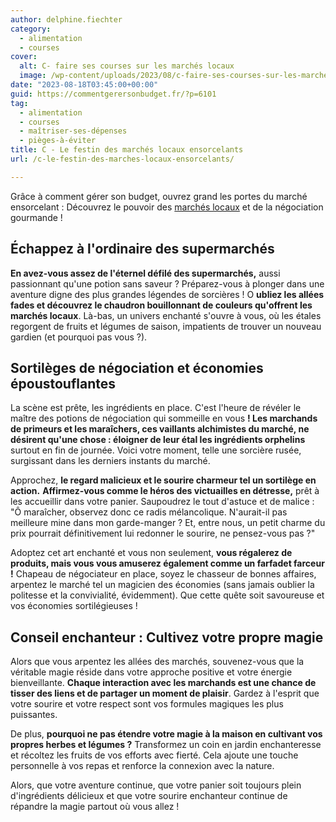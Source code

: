```yaml
---
author: delphine.fiechter
category:
  - alimentation
  - courses
cover:
  alt: C- faire ses courses sur les marchés locaux
  image: /wp-content/uploads/2023/08/c-faire-ses-courses-sur-les-marches-locaux.png
date: "2023-08-18T03:45:00+00:00"
guid: https://commentgerersonbudget.fr/?p=6101
tag:
  - alimentation
  - courses
  - maîtriser-ses-dépenses
  - pièges-à-éviter
title: C - Le festin des marchés locaux ensorcelants
url: /c-le-festin-des-marches-locaux-ensorcelants/

---
```

Grâce à comment gérer son budget, ouvrez grand les portes du marché ensorcelant : Découvrez le pouvoir des [marchés locaux](https://www.radins.com/shopping/courses/le-marche-est-ce-vraiment-moins-cher/2518 "marchés locaux") et de la négociation gourmande !

## Échappez à l'ordinaire des supermarchés

**En avez-vous assez de l'éternel défilé des supermarchés,** aussi passionnant qu'une potion sans saveur ? Préparez-vous à plonger dans une aventure digne des plus grandes légendes de sorcières ! O **ubliez les allées fades et découvrez le chaudron bouillonnant de couleurs qu'offrent les marchés locaux**. Là-bas, un univers enchanté s'ouvre à vous, où les étales regorgent de fruits et légumes de saison, impatients de trouver un nouveau gardien (et pourquoi pas vous ?).

## Sortilèges de négociation et économies époustouflantes

La scène est prête, les ingrédients en place. C'est l'heure de révéler le maître des potions de négociation qui sommeille en vous **! Les marchands de primeurs et les maraîchers, ces vaillants alchimistes du marché, ne désirent qu'une chose : éloigner de leur étal les ingrédients orphelins** surtout en fin de journée. Voici votre moment, telle une sorcière rusée, surgissant dans les derniers instants du marché.

Approchez, **le regard malicieux et le sourire charmeur tel un sortilège en action.** **Affirmez-vous comme le héros des victuailles en détresse,** prêt à les accueillir dans votre panier. Saupoudrez le tout d'astuce et de malice : "Ô maraîcher, observez donc ce radis mélancolique. N'aurait-il pas meilleure mine dans mon garde-manger ? Et, entre nous, un petit charme du prix pourrait définitivement lui redonner le sourire, ne pensez-vous pas ?"

Adoptez cet art enchanté et vous non seulement, **vous régalerez de produits, mais vous vous amuserez également comme un farfadet farceur !** Chapeau de négociateur en place, soyez le chasseur de bonnes affaires, arpentez le marché tel un magicien des économies (sans jamais oublier la politesse et la convivialité, évidemment). Que cette quête soit savoureuse et vos économies sortilégieuses !

## Conseil enchanteur : Cultivez votre propre magie

Alors que vous arpentez les allées des marchés, souvenez-vous que la véritable magie réside dans votre approche positive et votre énergie bienveillante. **Chaque interaction avec les marchands est une chance de tisser des liens et de partager un moment de plaisir**. Gardez à l'esprit que votre sourire et votre respect sont vos formules magiques les plus puissantes.

De plus, **pourquoi ne pas étendre votre magie à la maison en cultivant vos propres herbes et légumes ?** Transformez un coin en jardin enchanteresse et récoltez les fruits de vos efforts avec fierté. Cela ajoute une touche personnelle à vos repas et renforce la connexion avec la nature.

Alors, que votre aventure continue, que votre panier soit toujours plein d'ingrédients délicieux et que votre sourire enchanteur continue de répandre la magie partout où vous allez !
